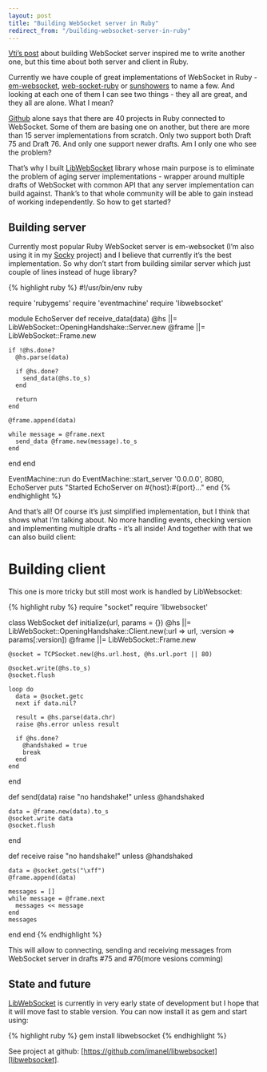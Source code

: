 ```yaml
---
layout: post
title: "Building WebSocket server in Ruby"
redirect_from: "/building-websocket-server-in-ruby"
---
```


[Vti’s post][vti] about building WebSocket server inspired me to write another one, but this time about both server and client in Ruby.

Currently we have couple of great implementations of WebSocket in Ruby - [em-websocket][em-websocket], [web-socket-ruby][web-socket-ruby] or [sunshowers][sunshowers] to name a few. And looking at each one of them I can see two things - they all are great, and they all are alone. What I mean?

[Github][github] alone says that there are 40 projects in Ruby connected to WebSocket. Some of them are basing one on another, but there are more than 15 server implementations from scratch. Only two support both Draft 75 and Draft 76. And only one support newer drafts. Am I only one who see the problem?

That’s why I built [LibWebSocket][libwebsocket] library whose main purpose is to eliminate the problem of aging server implementations - wrapper around multiple drafts of WebSocket with common API that any server implementation can build against. Thank’s to that whole community will be able to gain instead of working independently. So how to get started?

## Building server

Currently most popular Ruby WebSocket server is em-websocket (I’m also using it in my [Socky][socky] project) and I believe that currently it’s the best implementation. So why don’t start from building similar server which just couple of lines instead of huge library?

{% highlight ruby %}
#!/usr/bin/env ruby

require 'rubygems'
require 'eventmachine'
require 'libwebsocket'

module EchoServer
  def receive_data(data)
    @hs ||= LibWebSocket::OpeningHandshake::Server.new
    @frame ||= LibWebSocket::Frame.new

    if !@hs.done?
      @hs.parse(data)

      if @hs.done?
        send_data(@hs.to_s)
      end

      return
    end

    @frame.append(data)

    while message = @frame.next
      send_data @frame.new(message).to_s
    end
  end
end

EventMachine::run do
  EventMachine::start_server '0.0.0.0', 8080, EchoServer
  puts "Started EchoServer on #{host}:#{port}..."
end
{% endhighlight %}

And that’s all! Of course it’s just simplified implementation, but I think that shows what I’m talking about. No more handling events, checking version and implementing multiple drafts - it’s all inside! And together with that we can also build client:

# Building client

This one is more tricky but still most work is handled by LibWebsocket:

{% highlight ruby %}
require "socket"
require 'libwebsocket'

class WebSocket
  def initialize(url, params = {})
    @hs ||= LibWebSocket::OpeningHandshake::Client.new(:url => url,
        :version => params[:version])
    @frame ||= LibWebSocket::Frame.new

    @socket = TCPSocket.new(@hs.url.host, @hs.url.port || 80)

    @socket.write(@hs.to_s)
    @socket.flush

    loop do
      data = @socket.getc
      next if data.nil?

      result = @hs.parse(data.chr)
      raise @hs.error unless result

      if @hs.done?
        @handshaked = true
        break
      end
    end
  end

  def send(data)
    raise "no handshake!" unless @handshaked

    data = @frame.new(data).to_s
    @socket.write data
    @socket.flush
  end

  def receive
    raise "no handshake!" unless @handshaked

    data = @socket.gets("\xff")
    @frame.append(data)

    messages = []
    while message = @frame.next
      messages << message
    end
    messages
  end
end
{% endhighlight %}

This will allow to connecting, sending and receiving messages from WebSocket server in drafts #75 and #76(more vesions comming)

## State and future

[LibWebSocket][libwebsocket] is currently in very early state of development but I hope that it will move fast to stable version. You can now install it as gem and start using:

{% highlight ruby %}
gem install libwebsocket
{% endhighlight %}

See project at github: [https://github.com/imanel/libwebsocket][libwebsocket].

[vti]: http://showmetheco.de/articles/2010/11/timtow-to-build-a-websocket-server-in-perl.html
[em-websocket]: https://github.com/igrigorik/em-websocket
[web-socket-ruby]: https://github.com/gimite/web-socket-ruby
[sunshowers]: https://rainbows.rubyforge.org/sunshowers
[github]: https://github.com
[libwebsocket]: https://github.com/imanel/libwebsocket
[socky]: https://github.com/socky
